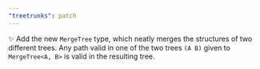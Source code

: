 ```yaml
---
"treetrunks": patch
---
```


✨ Add the new `MergeTree` type, which neatly merges the structures of two different trees. Any path valid in one of the two trees `(A B)` given to `MergeTree<A, B>` is valid in the resulting tree.
